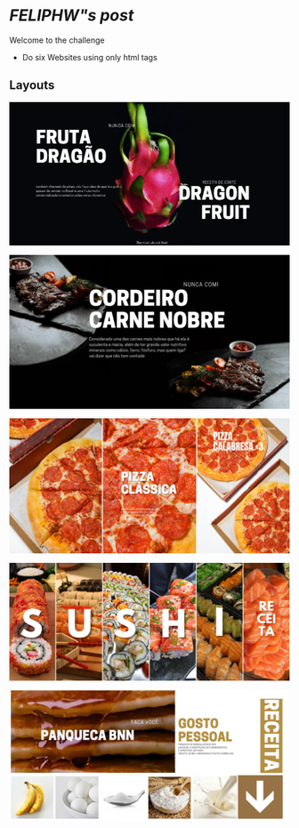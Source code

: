# ***FELIPHW"s post***

Welcome to the challenge
- Do six Websites using only html tags

## Layouts

![Dragon Fruit layout](https://github.com/Feliphw/FoodTrap/blob/gh-pages/DragonFruit/pitaia.png)

![Lamb meat layout](https://github.com/Feliphw/FoodTrap/blob/gh-pages/Lamb%20meat/cordeiro.png)

![Pizza layout](https://github.com/Feliphw/FoodTrap/blob/gh-pages/Pizza/Layout%20view%20pizza.png)

![Sushi layout](https://github.com/Feliphw/FoodTrap/blob/gh-pages/Sushi/Sushi%20Layout.png)

![Pancake](https://github.com/Feliphw/FoodTrap/blob/gh-pages/Pancake/Imgs%20Used/Preview%20Pancake.png)
